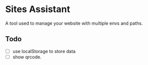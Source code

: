 # Sites Assistant

A tool used to manage your website with multiple envs and paths.

## Todo
* [ ] use localStorage to store data
* [ ] show qrcode.
